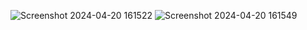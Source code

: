 ![Screenshot 2024-04-20 161522](https://github.com/Shelly243/Tic-Tac-Toe-----JAVA/assets/108860947/2574c3ff-d75f-42db-ab5c-1778ec0e068a)
![Screenshot 2024-04-20 161549](https://github.com/Shelly243/Tic-Tac-Toe-----JAVA/assets/108860947/4fcac979-ec0d-49d6-ac7a-0ff3ae4f8492)
